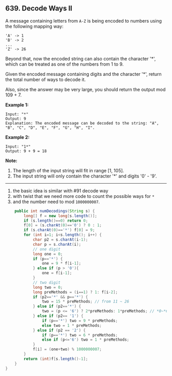## 639. Decode Ways II

A message containing letters from `A-Z` is being encoded to numbers using the following mapping way:

```
'A' -> 1
'B' -> 2
...
'Z' -> 26
```

Beyond that, now the encoded string can also contain the character '*', which can be treated as one of the numbers from 1 to 9.

Given the encoded message containing digits and the character '*', return the total number of ways to decode it.

Also, since the answer may be very large, you should return the output mod 109 + 7.

**Example 1:**

```
Input: "*"
Output: 9
Explanation: The encoded message can be decoded to the string: "A", "B", "C", "D", "E", "F", "G", "H", "I".
```



**Example 2:**

```
Input: "1*"
Output: 9 + 9 = 18
```



**Note:**

1. The length of the input string will fit in range [1, 105].
2. The input string will only contain the character '*' and digits '0' - '9'.

----

1. the basic idea is similar with #91 decode way
2. with twist that we need more code to count the possible ways for `*`
3. and the number need to mod `1000000007`.



```java
    public int numDecodings(String s) {
        long[] f = new long[s.length()];
        if (s.length()==0) return 0;
        f[0] = (s.charAt(0)=='0') ? 0 : 1;
        if (s.charAt(0)=='*') f[0] = 9;
        for (int i=1; i<s.length(); i++) {
            char p2 = s.charAt(i-1);
            char p = s.charAt(i);
            // one digit
            long one = 0;
            if (p=='*') {
                one = 9 * f[i-1];
            } else if (p > '0'){
                one = f[i-1];
            }
            // two digit
            long two = 0;
            long preMethods = (i==1) ? 1: f[i-2];
            if (p2=='*' && p=='*') {
                two = 15 * preMethods; // from 11 ~ 26
            } else if (p2=='*') {
                two = (p <= '6') ? 2*preMethods: 1*preMethods; // *0~*6, two possible(1 or 2), *7-*9, one possible (17-19)
            } else if (p2== '1') {
                if (p=='*') two = 9 * preMethods;
                else two = 1 * preMethods;
            } else if (p2 == '2') {
                if (p=='*') two = 6 * preMethods;
                else if (p<='6') two = 1 * preMethods;
            }
            f[i] = (one+two) % 1000000007;
        }
        return (int)f[s.length()-1];
    }
}
```

